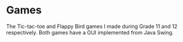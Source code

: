 # Games
The Tic-tac-toe and Flappy Bird games I made during Grade 11 and 12 respectively. Both games have a GUI implemented from Java Swing.
